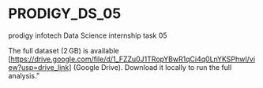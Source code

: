 # PRODIGY_DS_05
prodigy infotech Data Science internship task 05

The full dataset (2 GB) is available [https://drive.google.com/file/d/1_FZZu0J1TRopYBwR1qCi4q0LnYKSPhwI/view?usp=drive_link] (Google Drive). Download it locally to run the full analysis.”
